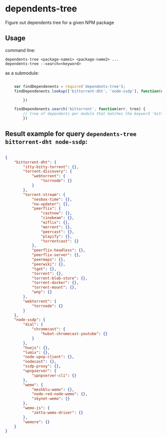 dependents-tree
===============

Figure out dependents tree for a given NPM package

## Usage

command line:

    dependents-tree <package-name1> <package-name2> ...
    dependents-tree --search=<keyword>

as a submodule:

``` javascript

    var findDependenents = require('dependents-tree');
    findDependenents.lookup(['bittorrent-dht', 'node-ssdp'], function(err, tree) {

		})

    findDependenents.search('bittorrent', function(err, tree) {
        // tree of dependents per module that matches the keyword 'bittorrent'
		})

```

## Result example for query `dependents-tree bittorrent-dht node-ssdp`:
	
``` json

{
	"bittorrent-dht": {
		"itty-bitty-torrent": {},
		"torrent-discovery": {
			"webtorrent": {
				"torrnode": {}
			}
		},
		"torrent-stream": {
			"nesbox-time": {},
			"nw-updater": {},
			"peerflix": {
				"castnow": {},
				"cinebeam": {},
				"ezflix": {},
				"morrent": {},
				"peercast": {},
				"playify": {},
				"torrentcast": {}
			},
			"peerflix-headless": {},
			"peerflix-server": {},
			"peermaps": {},
			"peerwiki": {},
			"tget": {},
			"torrent": {},
			"torrent-blob-store": {},
			"torrent-docker": {},
			"torrent-mount": {},
			"wnp": {}
		},
		"webtorrent": {
			"torrnode": {}
		}
	},
	"node-ssdp": {
		"dial": {
			"chromecast": {
				"hubot-chromecast-youtube": {}
			}
		},
		"huejs": {},
		"lumix": {},
		"node-upnp-client": {},
		"nodecast": {},
		"ssdp-proxy": {},
		"upnpserver": {
			"upnpserver-cli": {}
		},
		"wemo": {
			"meshblu-wemo": {},
			"node-red-node-wemo": {},
			"skynet-wemo": {}
		},
		"wemo-js": {
			"zetta-wemo-driver": {}
		},
		"wemore": {}
	}
}

```